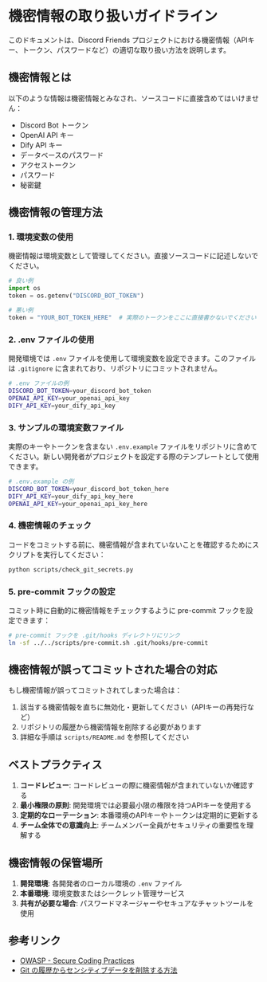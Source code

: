 # 機密情報の取り扱いガイドライン

このドキュメントは、Discord Friends プロジェクトにおける機密情報（APIキー、トークン、パスワードなど）の適切な取り扱い方法を説明します。

## 機密情報とは

以下のような情報は機密情報とみなされ、ソースコードに直接含めてはいけません：

- Discord Bot トークン
- OpenAI API キー
- Dify API キー
- データベースのパスワード
- アクセストークン
- パスワード
- 秘密鍵

## 機密情報の管理方法

### 1. 環境変数の使用

機密情報は環境変数として管理してください。直接ソースコードに記述しないでください。

```python
# 良い例
import os
token = os.getenv("DISCORD_BOT_TOKEN")

# 悪い例
token = "YOUR_BOT_TOKEN_HERE"  # 実際のトークンをここに直接書かないでください
```

### 2. .env ファイルの使用

開発環境では `.env` ファイルを使用して環境変数を設定できます。このファイルは `.gitignore` に含まれており、リポジトリにコミットされません。

```bash
# .env ファイルの例
DISCORD_BOT_TOKEN=your_discord_bot_token
OPENAI_API_KEY=your_openai_api_key
DIFY_API_KEY=your_dify_api_key
```

### 3. サンプルの環境変数ファイル

実際のキーやトークンを含まない `.env.example` ファイルをリポジトリに含めてください。新しい開発者がプロジェクトを設定する際のテンプレートとして使用できます。

```bash
# .env.example の例
DISCORD_BOT_TOKEN=your_discord_bot_token_here
DIFY_API_KEY=your_dify_api_key_here
OPENAI_API_KEY=your_openai_api_key_here
```

### 4. 機密情報のチェック

コードをコミットする前に、機密情報が含まれていないことを確認するためにスクリプトを実行してください：

```bash
python scripts/check_git_secrets.py
```

### 5. pre-commit フックの設定

コミット時に自動的に機密情報をチェックするように pre-commit フックを設定できます：

```bash
# pre-commit フックを .git/hooks ディレクトリにリンク
ln -sf ../../scripts/pre-commit.sh .git/hooks/pre-commit
```

## 機密情報が誤ってコミットされた場合の対応

もし機密情報が誤ってコミットされてしまった場合は：

1. 該当する機密情報を直ちに無効化・更新してください（APIキーの再発行など）
2. リポジトリの履歴から機密情報を削除する必要があります
3. 詳細な手順は `scripts/README.md` を参照してください

## ベストプラクティス

1. **コードレビュー**: コードレビューの際に機密情報が含まれていないか確認する
2. **最小権限の原則**: 開発環境では必要最小限の権限を持つAPIキーを使用する
3. **定期的なローテーション**: 本番環境のAPIキーやトークンは定期的に更新する
4. **チーム全体での意識向上**: チームメンバー全員がセキュリティの重要性を理解する

## 機密情報の保管場所

1. **開発環境**: 各開発者のローカル環境の `.env` ファイル
2. **本番環境**: 環境変数またはシークレット管理サービス
3. **共有が必要な場合**: パスワードマネージャーやセキュアなチャットツールを使用

## 参考リンク

- [OWASP - Secure Coding Practices](https://owasp.org/www-project-secure-coding-practices-quick-reference-guide/)
- [Git の履歴からセンシティブデータを削除する方法](https://docs.github.com/ja/authentication/keeping-your-account-and-data-secure/removing-sensitive-data-from-a-repository)